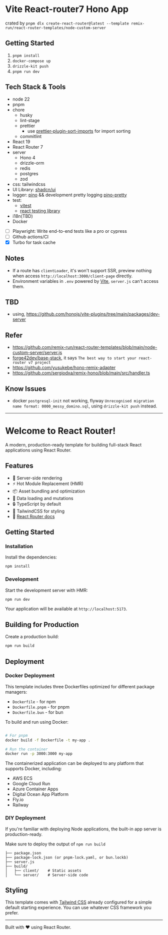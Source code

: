 # Vite React-router7 Hono App

crated by `pnpm dlx create-react-router@latest --template remix-run/react-router-templates/node-custom-server`

## Getting Started

1. `pnpm install`
2. `docker-compose up`
3. `drizzle-kit push`
4. `pnpm run dev`

## Tech Stack & Tools

- node 22
- pnpm
- chore
  - husky
  - lint-stage
  - prettier
    - use [prettier-plugin-sort-imports](https://github.com/trivago/prettier-plugin-sort-imports) for import sorting
  - commitlint
- React 19
- React Router 7
- server
  - Hono 4
  - drizzle-orm
  - redis
  - postgres
  - zod
- css: tailwindcss
- UI Library: [shadcn/ui](https://ui.shadcn.com/)
- logger: [pino](https://github.com/pinojs/pino) && development pretty logging [pino-pretty](https://github.com/pinojs/pino-pretty)
- test:
  - [vitest](https://vitest.dev/)
  - [react testing library](https://testing-library.com/)
- i18n(TBD)
- Docker
- [ ] Playwright: Write end-to-end tests like a pro or cypress
- [ ] Github actions/CI
- [x] Turbo for task cache

## Notes

- If a route has `clientLoader`, it's won't support SSR, preview nothing when access `http://localhost:3000/client-page` directly.
- Environment variables in `.env` powered by [Vite](https://vite.dev/guide/env-and-mode.html#env-variables-and-modes), `server.js` can't access them.

## TBD

- using, https://github.com/honojs/vite-plugins/tree/main/packages/dev-server

## Refer

- https://github.com/remix-run/react-router-templates/blob/main/node-custom-server/server.js
- [forge42dev/base-stack](https://github.com/forge42dev/base-stack/tree/main), it says `The best way to start your react-router v7 project`
- https://github.com/yusukebe/hono-remix-adapter
- https://github.com/sergiodxa/remix-hono/blob/main/src/handler.ts

## Know Issues

- docker `postgresql-init` not working, flyway `Unrecognised migration name format: 0000_messy_domino.sql`, using `drizzle-kit push` instead.

---

# Welcome to React Router!

A modern, production-ready template for building full-stack React applications using React Router.

## Features

- 🚀 Server-side rendering
- ⚡️ Hot Module Replacement (HMR)
- 📦 Asset bundling and optimization
- 🔄 Data loading and mutations
- 🔒 TypeScript by default
- 🎉 TailwindCSS for styling
- 📖 [React Router docs](https://reactrouter.com/)

## Getting Started

### Installation

Install the dependencies:

```bash
npm install
```

### Development

Start the development server with HMR:

```bash
npm run dev
```

Your application will be available at `http://localhost:5173`.

## Building for Production

Create a production build:

```bash
npm run build
```

## Deployment

### Docker Deployment

This template includes three Dockerfiles optimized for different package managers:

- `Dockerfile` - for npm
- `Dockerfile.pnpm` - for pnpm
- `Dockerfile.bun` - for bun

To build and run using Docker:

```bash

# For pnpm
docker build -f Dockerfile -t my-app .

# Run the container
docker run -p 3000:3000 my-app
```

The containerized application can be deployed to any platform that supports Docker, including:

- AWS ECS
- Google Cloud Run
- Azure Container Apps
- Digital Ocean App Platform
- Fly.io
- Railway

### DIY Deployment

If you're familiar with deploying Node applications, the built-in app server is production-ready.

Make sure to deploy the output of `npm run build`

```
├── package.json
├── package-lock.json (or pnpm-lock.yaml, or bun.lockb)
├── server.js
├── build/
│   ├── client/    # Static assets
│   └── server/    # Server-side code
```

## Styling

This template comes with [Tailwind CSS](https://tailwindcss.com/) already configured for a simple default starting experience. You can use whatever CSS framework you prefer.

---

Built with ❤️ using React Router.
